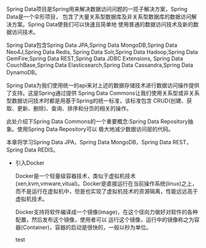 Spring Data项目是Spring用来解决数据访问问题的一揽子解决方案，Spring Data是一个伞形项目，
包含了大量关系型数据库及非关系型数据库的数据访问解决方案。Spring Data使我们可以快速且简单地
使用普通的数据访问技术及新的数据访问技术。

Spring Data包含Spring Data JPA,Spring Data MongoDB,Spring Data Neo4J,Spring Data Redis,
Spring Data Solr,Spring Data Hadoop,Spring Data GemFire,Spring Data REST,Spring Data JDBC Extensions,
Spring Data CouchBase,Spring Data Elasticsearch,Spring Data Cassandra,Spring Data DynamoDB。

Spring Data为我们使用统一的api来对上述的数据存储技术进行数据访问操作提供了支持。这是Spring通过提供
Spring Data Commons让我们使用关系型或非关系型数据访问技术时都是用基于Spring的统一标准，该标准包含
CRUD(创建、获取、更新、删除)、查询、排序和分页的相关的操作。

此处介绍下Spring Data Commons的一个重要概念:Spring Data Repository抽象。使用Spring Data Repository可以
极大地减少数据访问层的代码。

本章将学习Spring Data JPA，Spring Data MongoDB，Spring Data REST，Spring Data REDIS。

- 引入Docker

    Docker是一个轻量级容器技术，类似于虚拟机技术(xen,kvm,vmware,vitual)。Docker是直接运行在当前操作系统(linux)之上，
    而不是运行在虚拟机中，但是也实现了虚拟机技术的资源隔离，性能远远高于虚拟机技术。
    
    Docker支持将软件编译成一个镜像(image)，在这个径向力做好对软件的各种配置，然后发布这个镜像，使用者可以
    运行这个镜像，运行中的镜像称之为容器(Container)，容器的启动是很快的，一般以秒为单位。
    
    test